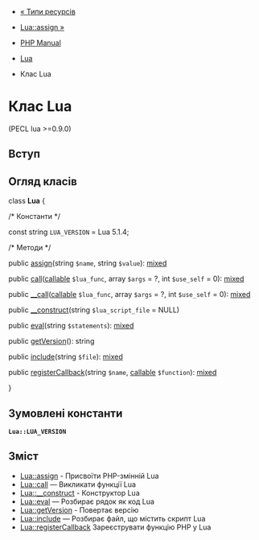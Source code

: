 - [« Типи ресурсів](lua.resources.md)
- [Lua::assign »](lua.assign.md)

- [PHP Manual](index.md)
- [Lua](book.lua.md)
- Клас Lua

# Клас Lua

(PECL lua \>=0.9.0)

## Вступ

## Огляд класів

class **Lua** {

/\* Константи \*/

const string `LUA_VERSION` = Lua 5.1.4;

/\* Методи \*/

public [assign](lua.assign.md)(string `$name`, string `$value`):
[mixed](language.types.declarations.md#language.types.declarations.mixed)

public [call](lua.call.md)([callable](language.types.callable.md)
`$lua_func`, array `$args` = ?, int `$use_self` = 0):
[mixed](language.types.declarations.md#language.types.declarations.mixed)

public
[\_\_call](lua.call.md)([callable](language.types.callable.md)
`$lua_func`, array `$args` = ?, int `$use_self` = 0):
[mixed](language.types.declarations.md#language.types.declarations.mixed)

public [\_\_construct](lua.construct.md)(string `$lua_script_file` =
NULL)

public [eval](lua.eval.md)(string `$statements`):
[mixed](language.types.declarations.md#language.types.declarations.mixed)

public [getVersion](lua.getversion.md)(): string

public [include](lua.include.md)(string `$file`):
[mixed](language.types.declarations.md#language.types.declarations.mixed)

public [registerCallback](lua.registercallback.md)(string `$name`,
[callable](language.types.callable.md) `$function`):
[mixed](language.types.declarations.md#language.types.declarations.mixed)

}

## Зумовлені константи

**`Lua::LUA_VERSION`**

## Зміст

- [Lua::assign](lua.assign.md) - Присвоїти PHP-змінній Lua
- [Lua::call](lua.call.md) — Викликати функції Lua
- [Lua::\_\_construct](lua.construct.md) - Конструктор Lua
- [Lua::eval](lua.eval.md) — Розбирає рядок як код Lua
- [Lua::getVersion](lua.getversion.md) - Повертає версію
- [Lua::include](lua.include.md) — Розбирає файл, що містить скрипт
Lua
- [Lua::registerCallback](lua.registercallback.md)
Зареєструвати функцію PHP у Lua

